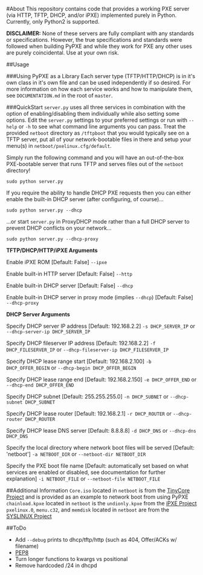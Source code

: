 #About
This repository contains code that provides a working PXE server (via HTTP, TFTP, DHCP, and/or iPXE) implemented purely in Python. Currently, only Python2 is supported.

**DISCLAIMER:** None of these servers are fully compliant with any standards or specifications. However, the true specifications and standards were followed when building PyPXE and while they work for PXE any other uses are purely coincidental. Use at your own risk.

##Usage

###Using PyPXE as a Library
Each server type (TFTP/HTTP/DHCP) is in it's own class in it's own file and can be used independently if so desired. For more information on how each service works and how to manipulate them, see  ```DOCUMENTATION.md``` in the root of ```master```.

###QuickStart
```server.py``` uses all three services in combination with the option of enabling/disabling them individually while also setting some options. Edit the ```server.py``` settings to your preferred settings or run with ```--help``` or ```-h``` to see what command line arguments you can pass. Treat the provided ```netboot``` directory as ```/tftpboot``` that you would typically see on a TFTP server, put all of your network-bootable files in there and setup your menu(s) in ```netboot/pxelinux.cfg/default```.

Simply run the following command and you will have an out-of-the-box PXE-bootable server that runs TFTP and serves files out of the ```netboot``` directory!
```shell
sudo python server.py
```
If you require the ability to handle DHCP PXE requests then you can either enable the built-in DHCP server (after configuring, of course)...
```shell
sudo python server.py --dhcp
```
...or start ```server.py``` in ProxyDHCP mode rather than a full DHCP server to prevent DHCP conflicts on your network...
```shell
sudo python server.py --dhcp-proxy
```

**TFTP/DHCP/HTTP/iPXE Arguments**

Enable iPXE ROM [Default: False]
  ```--ipxe```

Enable built-in HTTP server [Default: False]
  ```--http```

Enable built-in DHCP server [Default: False]
  ```--dhcp```

Enable built-in DHCP server in proxy mode (implies ```--dhcp```) [Default: False]
  ```--dhcp-proxy```

**DHCP Server Arguments**

Specify DHCP server IP address [Default: 192.168.2.2]
  ```-s DHCP_SERVER_IP``` or ```--dhcp-server-ip DHCP_SERVER_IP```

Specify DHCP fileserver IP address [Default: 192.168.2.2]
  ```-f DHCP_FILESERVER_IP``` or ```--dhcp-fileserver-ip DHCP_FILESERVER_IP```

Specify DHCP lease range start [Default: 192.168.2.100]
  ```-b DHCP_OFFER_BEGIN``` or ```--dhcp-begin DHCP_OFFER_BEGIN```

Specify DHCP lease range end [Default: 192.168.2.150]
  ```-e DHCP_OFFER_END``` or ```--dhcp-end DHCP_OFFER_END```

Specify DHCP subnet [Default: 255.255.255.0]
  ```-n DHCP_SUBNET``` or ```--dhcp-subnet DHCP_SUBNET```

Specify DHCP lease router [Default: 192.168.2.1]
  ```-r DHCP_ROUTER``` or ```--dhcp-router DHCP_ROUTER```

Specify DHCP lease DNS server [Default: 8.8.8.8]
  ```-d DHCP_DNS``` or ```--dhcp-dns DHCP_DNS```

Specify the local directory where network boot files will be served [Default: 'netboot']
  ```-a NETBOOT_DIR``` or ```--netboot-dir NETBOOT_DIR```

Specify the PXE boot file name [Default: automatically set based on what services are enabled or disabled, see documentation for further explanation]
  ```-i NETBOOT_FILE``` or ```--netboot-file NETBOOT_FILE```

##Additional Information
```Core.iso``` located in ```netboot``` is from the [TinyCore Project](http://distro.ibiblio.org/tinycorelinux/) and is provided as an example to network boot from using PyPXE
```chainload.kpxe``` located in ```netboot``` is the ```undionly.kpxe``` from the [iPXE Project](http://ipxe.org/)  
```pxelinux.0```, ```menu.c32```, and ```memdisk``` located in ```netboot``` are from the [SYSLINUX Project](http://www.syslinux.org/)  

##ToDo
- Add ```--debug``` prints to dhcp/tftp/http (such as 404, Offer/ACKs w/ filename)
- [PEP8](http://legacy.python.org/dev/peps/pep-0008/)
- Turn longer functions to kwargs vs positional
- Remove hardcoded /24 in dhcpd